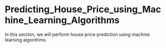 # Predicting_House_Price_using_Machine_Learning_Algorithms
 In this section, we will perform house price prediction using machine learning algorithms.
